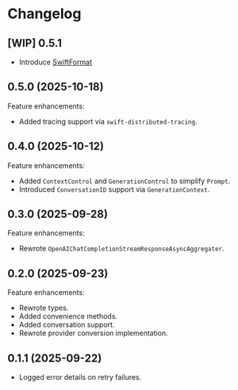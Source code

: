 # Changelog

## [WIP] 0.5.1

- Introduce [SwiftFormat](https://github.com/nicklockwood/SwiftFormat)

## 0.5.0 (2025-10-18)

Feature enhancements:

- Added tracing support via `swift-distributed-tracing`.

## 0.4.0 (2025-10-12)

Feature enhancements:

- Added `ContextControl` and `GenerationControl` to simplify `Prompt`.
- Introduced `ConversationID` support via `GenerationContext`.

## 0.3.0 (2025-09-28)

Feature enhancements:

- Rewrote `OpenAIChatCompletionStreamResponseAsyncAggregater`.

## 0.2.0 (2025-09-23)

Feature enhancements:

- Rewrote types.
- Added convenience methods.
- Added conversation support.
- Rewrote provider conversion implementation.

## 0.1.1 (2025-09-22)

- Logged error details on retry failures.
